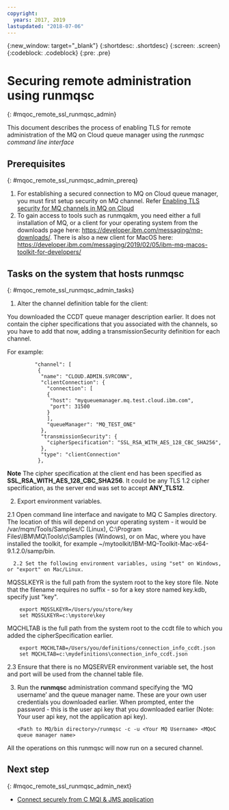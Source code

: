 ```yaml
---
copyright:
  years: 2017, 2019
lastupdated: "2018-07-06"
---
```


{:new_window: target="_blank"}
{:shortdesc: .shortdesc}
{:screen: .screen}
{:codeblock: .codeblock}
{:pre: .pre}

# Securing remote administration using runmqsc
{: #mqoc_remote_ssl_runmqsc_admin}

This document describes the process of enabling TLS for remote administration of the MQ on Cloud queue manager using the *runmqsc command line interface*

## Prerequisites
{: #mqoc_remote_ssl_runmqsc_admin_prereq}

1. For establishing a secured connection to MQ on Cloud queue manager, you must first setup security on MQ channel. Refer [Enabling TLS security for MQ channels in MQ on Cloud](/docs/services/mqcloud?topic=mqcloud-mqoc_configure_chl_ssl)  
2. To gain access to tools such as runmqakm, you need either a full installation of MQ, or a client for your operating system from the downloads page here: https://developer.ibm.com/messaging/mq-downloads/.  There is also a new client for MacOS here:
https://developer.ibm.com/messaging/2019/02/05/ibm-mq-macos-toolkit-for-developers/

## Tasks on the system that hosts runmqsc
{: #mqoc_remote_ssl_runmqsc_admin_tasks}


1. Alter the channel definition table for the client:

  You downloaded the CCDT queue manager description earlier. It does not contain the cipher specifications that you associated with
  the channels, so you have to add that now, adding a transmissionSecurity definition for each channel.

  For example:




```
         "channel": [
          {
           "name": "CLOUD.ADMIN.SVRCONN",
           "clientConnection": {
             "connection": [
             {
              "host": "myqueuemanager.mq.test.cloud.ibm.com",
              "port": 31500
             }
             ],
             "queueManager": "MQ_TEST_ONE"
           },
           "transmissionSecurity": {
             "cipherSpecification": "SSL_RSA_WITH_AES_128_CBC_SHA256",
           },
           "type": "clientConnection"
          },

```


  **Note** The cipher specification at the client end has been specified as **SSL_RSA_WITH_AES_128_CBC_SHA256**.  It could be any
     TLS 1.2 cipher specification, as the server end was set to accept **ANY_TLS12**.



2. Export environment variables.

  2.1 Open command line interface and navigate to MQ C Samples directory. The location of this will depend on your operating system - it would
      be /var/mqm/Tools/Samples/C (Linux), C:\Program Files\IBM\MQ\Tools\c\Samples (Windows), or on Mac, where you have installed the toolkit, for
      example ~/mytoolkit/IBM-MQ-Toolkit-Mac-x64-9.1.2.0/samp/bin.

      2.2 Set the following environment variables, using "set" on Windows, or "export" on Mac/Linux.

  MQSSLKEYR is the full path from the system root to the key store file. Note that the filename requires no suffix - so for a key store named key.kdb, specify just "key".  

```
    export MQSSLKEYR=/Users/you/store/key
    set MQSSLKEYR=c:\mystore\key
```

  MQCHLTAB is the full path from the system root to the ccdt file to which you added the cipherSpecification earlier.

```
    export MQCHLTAB=/Users/you/definitions/connection_info_ccdt.json
    set MQCHLTAB=c:\mydefinitions\connection_info_ccdt.json
```

  2.3 Ensure that there is no MQSERVER environment variable set, the host and port will be used from the channel table file.  

3. Run the **runmqsc** administration command specifying the ‘MQ username’ and the queue manager name. These are your own user credentials you
downloaded earlier.
 When prompted, enter the password - this is the  user api key that you downloaded earlier  (Note: Your user api key, not the application api key).
   ```
   <Path to MQ/bin directory>/runmqsc -c -u <Your MQ Username> <MQoC queue manager name>
   ```
  All the operations on this runmqsc will now run on a secured channel.

## Next step
{: #mqoc_remote_ssl_runmqsc_admin_next}

* [Connect securely from C MQI & JMS application](/docs/services/mqcloud?topic=mqcloud-mqoc_connect_app_ssl)
